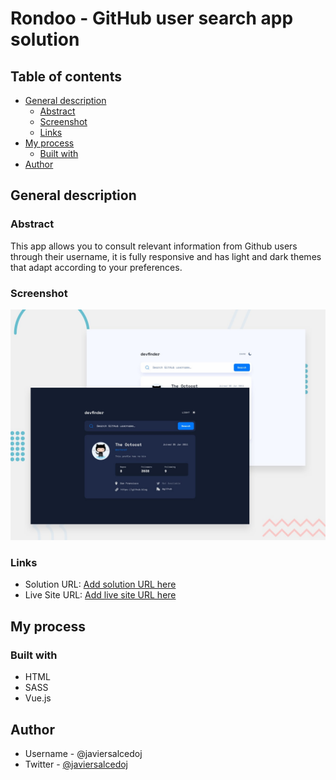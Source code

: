 # Rondoo - GitHub user search app solution

## Table of contents

- [General description](#general-description)
  - [Abstract](#abstract)
  - [Screenshot](#screenshot)
  - [Links](#links)
- [My process](#my-process)
  - [Built with](#built-with) 
- [Author](#author)

## General description

### Abstract

This app allows you to consult relevant information from Github users through their username, it is fully responsive and has light and dark themes that adapt according to your preferences.

### Screenshot

![](./preview.jpg)

### Links

- Solution URL: [Add solution URL here](https://your-solution-url.com)
- Live Site URL: [Add live site URL here](https://your-live-site-url.com)

## My process

### Built with
- HTML
- SASS
- Vue.js

## Author

- Username - @javiersalcedoj 
- Twitter - [@javiersalcedoj](https://twitter.com/javiersalcedoj)